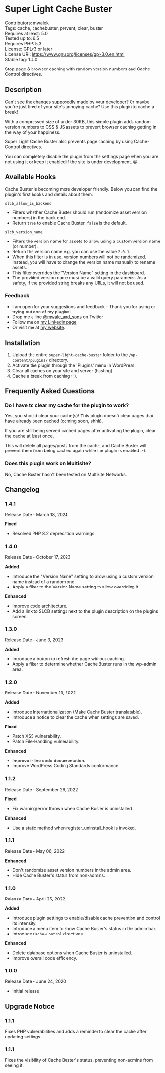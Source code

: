 # Super Light Cache Buster

Contributors: mwalek  
Tags: cache, cachebuster, prevent, clear, buster  
Requires at least: 5.0  
Tested up to: 6.5  
Requires PHP: 5.3  
License: GPLv3 or later  
License URI: https://www.gnu.org/licenses/gpl-3.0.en.html  
Stable tag: 1.4.0

Stop page & browser caching with random version numbers and Cache-Control directives.

## Description

Can't see the changes supposedly made by your developer? Or maybe you're just tired of your site's annoying cache? Use this plugin to cache a break!

With a compressed size of under 30KB, this simple plugin adds random version numbers to CSS & JS assets to prevent browser caching getting in the way of your happiness.

Super Light Cache Buster also prevents page caching by using Cache-Control directives.

You can completely disable the plugin from the settings page when you are not using it or keep it enabled if the site is under development. 😀

## Available Hooks

Cache Buster is becoming more developer friendly. Below you can find the plugin's first hooks and details about them.

    slcb_allow_in_backend

- Filters whether Cache Buster should run (randomize asset version numbers) in the back end.
- Return `true` to enable Cache Buster. `false` is the default.

<!-- end of the list -->

    slcb_version_name

- Filters the version name for assets to allow using a custom version name (or number).
- Return the version name e.g. you can use the value `2.0.1`.
- When this filter is in use, version numbers will not be randomized. Instead, you will have to change the version name manually to rename assets.
- This filter overrides the "Version Name" setting in the dashboard.
- The provided version name must be a valid query parameter. As a safety, if the provided string breaks any URLs, it will not be used.

### Feedback

- I am open for your suggestions and feedback - Thank you for using or trying out one of my plugins!
- Drop me a line [@mwale_and_sons](https://twitter.com/mwale_and_sons) on Twitter
- Follow me on [my LinkedIn page](https://www.linkedin.com/in/mwale-kalenga)
- Or visit me at [my website](https://mwale.me/).

## Installation

1. Upload the entire `super-light-cache-buster` folder to the `/wp-content/plugins/` directory.
2. Activate the plugin through the 'Plugins' menu in WordPress.
3. Clear all caches on your site and server (hosting).
4. Cache a break from caching :-).

## Frequently Asked Questions

### Do I have to clear my cache for the plugin to work?

Yes, you should clear your cache(s)! This plugin doesn't clear pages that have already been cached (coming soon, shhh).

If you are still being served cached pages after activating the plugin, clear the cache at least once.

This will delete all pages/posts from the cache, and Cache Buster will prevent them from being cached again while the plugin is enabled :-).

### Does this plugin work on Multisite?

No, Cache Buster hasn't been tested on Multisite Networks.

## Changelog

### 1.4.1

Release Date - March 18, 2024

**Fixed**

- Resolved PHP 8.2 deprecation warnings.

### 1.4.0

Release Date - October 17, 2023

**Added**

- Introduce the "Version Name" setting to allow using a custom version name instead of a random one.
- Apply a filter to the Version Name setting to allow overriding it.

**Enhanced**

- Improve code architecture.
- Add a link to SLCB settings next to the plugin description on the plugins screen.

### 1.3.0

Release Date - June 3, 2023

**Added**

- Introduce a button to refresh the page without caching.
- Apply a filter to determine whether Cache Buster runs in the wp-admin area.

### 1.2.0

Release Date - November 13, 2022

**Added**

- Introduce Internationalization (Make Cache Buster translatable).
- Introduce a notice to clear the cache when settings are saved.

**Fixed**

- Patch XSS vulnerability.
- Patch File-Handling vulnerability.

**Enhanced**

- Improve inline code documentation.
- Improve WordPress Coding Standards conformance.

### 1.1.2

Release Date - September 29, 2022

**Fixed**

- Fix warning/error thrown when Cache Buster is uninstalled.

**Enhanced**

- Use a static method when register_uninstall_hook is invoked.

### 1.1.1

Release Date - May 06, 2022

**Enhanced**

- Don't randomize asset version numbers in the admin area.
- Hide Cache Buster's status from non-admins.

### 1.1.0

Release Date - April 25, 2022

**Added**

- Introduce plugin settings to enable/disable cache prevention and control its intensity.
- Introduce a menu item to show Cache Buster's status in the admin bar.
- Introduce `Cache-Control` directives.

**Enhanced**

- Delete database options when Cache Buster is uninstalled.
- Improve overall code efficiency.

### 1.0.0

Release Date - June 24, 2020

- Initial release

## Upgrade Notice

### 1.1.1

Fixes PHP vulnerabilities and adds a reminder to clear the cache after updating settings.

### 1.1.1

Fixes the visibility of Cache Buster's status, preventing non-admins from seeing it.
